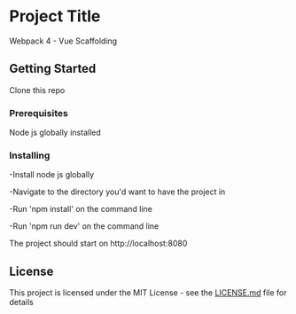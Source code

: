 # Project Title

Webpack 4 - Vue Scaffolding

## Getting Started

Clone this repo

### Prerequisites

Node js globally installed


### Installing

-Install node js globally

-Navigate to the directory you'd want to have the project in

-Run 'npm install' on the command line

-Run 'npm run dev' on the command line

The project should start on http://localhost:8080


## License

This project is licensed under the MIT License - see the [LICENSE.md](LICENSE.md) file for details



